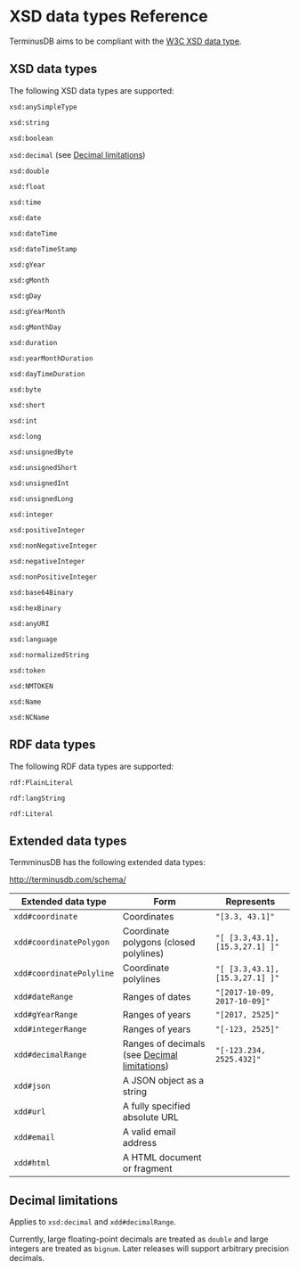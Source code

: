 # XSD data types Reference

TerminusDB aims to be compliant with the [W3C XSD data type](https://www.w3.org/TR/2012/REC-xmlschema11-2-20120405/).

## XSD data types

The following XSD data types are supported:

`xsd:anySimpleType`

`xsd:string`

`xsd:boolean`

`xsd:decimal` (see [Decimal limitations](#decimal-limitations))

`xsd:double`

`xsd:float`

`xsd:time`

`xsd:date`

`xsd:dateTime`

`xsd:dateTimeStamp`

`xsd:gYear`

`xsd:gMonth`

`xsd:gDay`

`xsd:gYearMonth`

`xsd:gMonthDay`

`xsd:duration`

`xsd:yearMonthDuration`

`xsd:dayTimeDuration`

`xsd:byte`

`xsd:short`

`xsd:int`

`xsd:long`

`xsd:unsignedByte`

`xsd:unsignedShort`

`xsd:unsignedInt`

`xsd:unsignedLong`

`xsd:integer`

`xsd:positiveInteger`

`xsd:nonNegativeInteger`

`xsd:negativeInteger`

`xsd:nonPositiveInteger`

`xsd:base64Binary`

`xsd:hexBinary`

`xsd:anyURI`

`xsd:language`

`xsd:normalizedString`

`xsd:token`

`xsd:NMTOKEN`

`xsd:Name`

`xsd:NCName`

## RDF data types

The following RDF data types are supported:

`rdf:PlainLiteral`

`rdf:langString`

`rdf:Literal` <!-- to-do: rdfs#L... or rdf:L...-->

## Extended data types

TermminusDB has the following extended data types:

http://terminusdb.com/schema/

| Extended data type | Form | Represents |
| ------------------ | ---- | ---------- |
| `xdd#coordinate` | Coordinates | `"[3.3, 43.1]"` | 
| `xdd#coordinatePolygon` | Coordinate polygons (closed polylines) | `"[ [3.3,43.1], [15.3,27.1] ]"` | 
| `xdd#coordinatePolyline` | Coordinate polylines | `"[ [3.3,43.1], [15.3,27.1] ]"` |
| `xdd#dateRange` | Ranges of dates | `"[2017-10-09, 2017-10-09]"` |
| `xdd#gYearRange` | Ranges of years | `"[2017, 2525]"` |
| `xdd#integerRange` | Ranges of years | `"[-123, 2525]"` |
| `xdd#decimalRange` |  Ranges of decimals (see [Decimal limitations](#decimal-limitations)) |`"[-123.234, 2525.432]"` |
| `xdd#json` | A JSON object as a string ||
| `xdd#url` | A fully specified absolute URL ||
| `xdd#email` | A valid email address ||
| `xdd#html` | A HTML document or fragment ||

## Decimal limitations

Applies to `xsd:decimal` and `xdd#decimalRange`.

Currently, large floating-point decimals are treated as `double` and large integers are treated as `bignum`. Later releases will support arbitrary precision decimals.